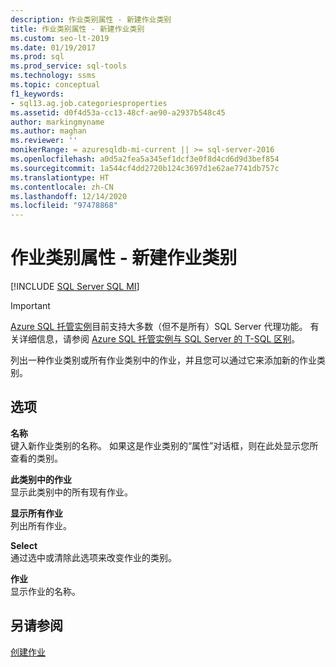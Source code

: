 ```yaml
---
description: 作业类别属性 - 新建作业类别
title: 作业类别属性 - 新建作业类别
ms.custom: seo-lt-2019
ms.date: 01/19/2017
ms.prod: sql
ms.prod_service: sql-tools
ms.technology: ssms
ms.topic: conceptual
f1_keywords:
- sql13.ag.job.categoriesproperties
ms.assetid: d0f4d53a-cc13-48cf-ae90-a2937b548c45
author: markingmyname
ms.author: maghan
ms.reviewer: ''
monikerRange: = azuresqldb-mi-current || >= sql-server-2016
ms.openlocfilehash: a0d5a2fea5a345ef1dcf3e0f8d4cd6d9d3bef854
ms.sourcegitcommit: 1a544cf4dd2720b124c3697d1e62ae7741db757c
ms.translationtype: HT
ms.contentlocale: zh-CN
ms.lasthandoff: 12/14/2020
ms.locfileid: "97478868"
---
```

# <a name="job-categories-properties---new-job-category"></a>作业类别属性 - 新建作业类别
[!INCLUDE [SQL Server SQL MI](../../includes/applies-to-version/sql-asdbmi.md)]

> [!IMPORTANT]  
> [Azure SQL 托管实例](/azure/sql-database/sql-database-managed-instance)目前支持大多数（但不是所有）SQL Server 代理功能。 有关详细信息，请参阅 [Azure SQL 托管实例与 SQL Server 的 T-SQL 区别](/azure/sql-database/sql-database-managed-instance-transact-sql-information#sql-server-agent)。

列出一种作业类别或所有作业类别中的作业，并且您可以通过它来添加新的作业类别。  
  
## <a name="options"></a>选项  
**名称**  
键入新作业类别的名称。 如果这是作业类别的“属性”对话框，则在此处显示您所查看的类别。  
  
**此类别中的作业**  
显示此类别中的所有现有作业。  
  
**显示所有作业**  
列出所有作业。  
  
**Select**  
通过选中或清除此选项来改变作业的类别。  
  
**作业**  
显示作业的名称。  
  
## <a name="see-also"></a>另请参阅  
[创建作业](../../ssms/agent/create-jobs.md)  
